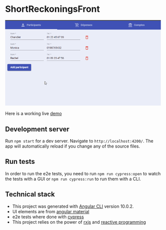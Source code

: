 # ShortReckoningsFront

![App demo](https://github.com/ouassimBenMosbah/short-reckonings/raw/master/src/assets/demo.gif)

Here is a working live [demo](https://ouassimbenmosbah.github.io/short-reckonings/home?tab=participants)

## Development server

Run `npm start` for a dev server. Navigate to `http://localhost:4200/`. The app will automatically reload if you change any of the source files.

## Run tests

In order to run the e2e tests, you need to run `npm run cypress:open` to watch the tests with a GUI or `npm run cypress:run` to run them with a CLI.

## Technical stack

- This project was generated with [Angular CLI](https://github.com/angular/angular-cli) version 10.0.2.
- UI elements are from [angular material](https://material.angular.io/)
- e2e tests where done with [cypress](https://www.cypress.io/)
- This project relies on the power of [rxjs](https://rxjs-dev.firebaseapp.com/guide/overview) and [reactive programming](https://en.wikipedia.org/wiki/Reactive_programming)

